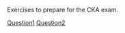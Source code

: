 Exercises to prepare for the CKA exam.

[Question1](question1/question1.md)
[Question2](question2/question2.md)